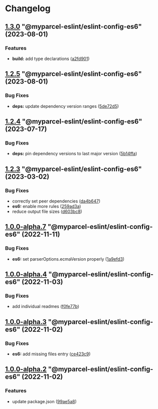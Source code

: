 # Changelog

<!-- MONODEPLOY:BELOW -->

## [1.3.0](https://github/myparcelnl/eslint/compare/@myparcel-eslint/eslint-config-es6@1.2.5...@myparcel-eslint/eslint-config-es6@1.3.0) "@myparcel-eslint/eslint-config-es6" (2023-08-01)


### Features

* **build:** add type declarations ([a2fd901](https://github/myparcelnl/eslint/commit/a2fd901740f9ee4a536f7672ebf0f46441512697))




## [1.2.5](https://github/myparcelnl/eslint/compare/@myparcel-eslint/eslint-config-es6@1.2.4...@myparcel-eslint/eslint-config-es6@1.2.5) "@myparcel-eslint/eslint-config-es6" (2023-08-01)


### Bug Fixes

* **deps:** update dependency version ranges ([5de72d5](https://github/myparcelnl/eslint/commit/5de72d5238ff39c4b010926c159bcaeb4b8ccf53))




## [1.2.4](https://github/myparcelnl/eslint/compare/@myparcel-eslint/eslint-config-es6@1.2.3...@myparcel-eslint/eslint-config-es6@1.2.4) "@myparcel-eslint/eslint-config-es6" (2023-07-17)


### Bug Fixes

* **deps:** pin dependency versions to last major version ([5b14ffa](https://github/myparcelnl/eslint/commit/5b14ffa38c220bd614d46bfe61845c40e638255c))




## [1.2.3](https://github/myparcelnl/eslint/compare/@myparcel-eslint/eslint-config-es6@1.2.2...@myparcel-eslint/eslint-config-es6@1.2.3) "@myparcel-eslint/eslint-config-es6" (2023-03-02)


### Bug Fixes

* correctly set peer dependencies ([da4b647](https://github/myparcelnl/eslint/commit/da4b6474c8f3b996ecfb3fe571c46e4c97eb0104))
* **es6:** enable more rules ([259ad3a](https://github/myparcelnl/eslint/commit/259ad3a7f3ebdc3ca98fbeec26f7b193eacdea93))
* reduce output file sizes ([d603bc8](https://github/myparcelnl/eslint/commit/d603bc80a73f0911e6734fcbf2049bf110704821))




## [1.0.0-alpha.7](https://github/myparcelnl/eslint/compare/@myparcel-eslint/eslint-config-es6@1.0.0-alpha.6...@myparcel-eslint/eslint-config-es6@1.0.0-alpha.7) "@myparcel-eslint/eslint-config-es6" (2022-11-11)


### Bug Fixes

* **es6:** set parserOptions.ecmaVersion properly ([1a9efd3](https://github/myparcelnl/eslint/commit/1a9efd3c5b552da01aed7876f44758f9b4a0db01))




## [1.0.0-alpha.4](https://github/myparcelnl/eslint/compare/@myparcel-eslint/eslint-config-es6@1.0.0-alpha.3...@myparcel-eslint/eslint-config-es6@1.0.0-alpha.4) "@myparcel-eslint/eslint-config-es6" (2022-11-03)


### Bug Fixes

* add individual readmes ([f0fe77b](https://github/myparcelnl/eslint/commit/f0fe77bd13668afdc7472d474aa967771945ae99))




## [1.0.0-alpha.3](https://github/myparcelnl/eslint/compare/@myparcel-eslint/eslint-config-es6@1.0.0-alpha.2...@myparcel-eslint/eslint-config-es6@1.0.0-alpha.3) "@myparcel-eslint/eslint-config-es6" (2022-11-02)


### Bug Fixes

* **es6:** add missing files entry ([ce423c9](https://github/myparcelnl/eslint/commit/ce423c94dd52891431fcb0a6374c5a122ad8d9f2))




## [1.0.0-alpha.2](https://github/myparcelnl/eslint/compare/@myparcel-eslint/eslint-config-es6@1.0.0-alpha.0...@myparcel-eslint/eslint-config-es6@1.0.0-alpha.2) "@myparcel-eslint/eslint-config-es6" (2022-11-02)


### Features

* update package.json ([99ae5a8](https://github/myparcelnl/eslint/commit/99ae5a866389101f92e0b7ea077306d9dabb44e4))


